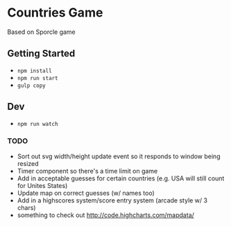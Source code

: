 # Countries Game
Based on Sporcle game

## Getting Started
- `npm install`
- `npm run start`
- `gulp copy`

## Dev
- `npm run watch`

### TODO
- Sort out svg width/height update event so it responds to window being resized
- Timer component so there's a time limit on game
- Add in acceptable guesses for certain countries (e.g. USA will still count for Unites States)
- Update map on correct guesses (w/ names too)
- Add in a highscores system/score entry system (arcade style w/ 3 chars)
- something to check out http://code.highcharts.com/mapdata/